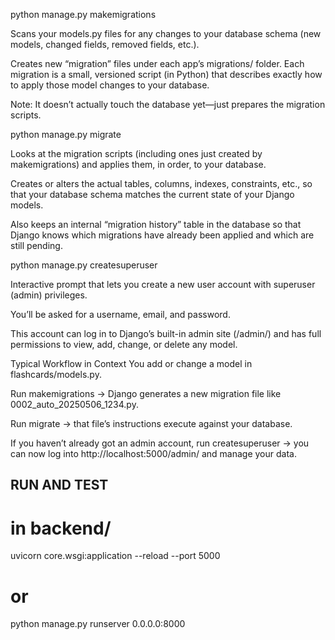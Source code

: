 python manage.py makemigrations

Scans your models.py files for any changes to your database schema (new models, changed fields, removed fields, etc.).

Creates new “migration” files under each app’s migrations/ folder. Each migration is a small, versioned script (in Python) that describes exactly how to apply those model changes to your database.

Note: It doesn’t actually touch the database yet—just prepares the migration scripts.

python manage.py migrate

Looks at the migration scripts (including ones just created by makemigrations) and applies them, in order, to your database.

Creates or alters the actual tables, columns, indexes, constraints, etc., so that your database schema matches the current state of your Django models.

Also keeps an internal “migration history” table in the database so that Django knows which migrations have already been applied and which are still pending.

python manage.py createsuperuser

Interactive prompt that lets you create a new user account with superuser (admin) privileges.

You’ll be asked for a username, email, and password.

This account can log in to Django’s built-in admin site (/admin/) and has full permissions to view, add, change, or delete any model.

Typical Workflow in Context
You add or change a model in flashcards/models.py.

Run makemigrations → Django generates a new migration file like 0002_auto_20250506_1234.py.

Run migrate → that file’s instructions execute against your database.

If you haven’t already got an admin account, run createsuperuser → you can now log into http://localhost:5000/admin/ and manage your data.

## RUN AND TEST

# in backend/
uvicorn core.wsgi:application --reload --port 5000
# or
python manage.py runserver 0.0.0.0:8000